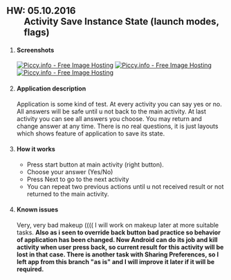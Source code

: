 # <h2><dt>HW: 05.10.2016</dt> <dd>Activity Save Instance State (launch modes, flags)</dd></h2>

<ol> 
 
  <li>
    <h4>Screenshots</h4>
    <a href="http://piccy.info/view3/10361414/f6897b16760bd81736e2cbb8ec36b49f/" target="_blank"><img           src="http://i.piccy.info/i9/78bcb828bf978d83dcb35cf910c13bf9/1475701779/6869/1074801/_1_500.jpg" alt="Piccy.info - Free Image Hosting" border="0" /></a><a href="http://i.piccy.info/a3c/2016-10-05-21-09/i9-10361414/281x500-r" target="_blank"><img src="http://i.piccy.info/a3/2016-10-05-21-09/i9-10361414/281x500-r/i.gif" alt="" border="0" /></a>
    <a href="http://piccy.info/view3/10361418/57c0bd37f37ff0d4edb4c26ed92959c5/" target="_blank"><img src="http://i.piccy.info/i9/a7aa3f02817a2ab8c0779e856d2f468b/1475702003/8618/1074801/_2_500.jpg" alt="Piccy.info - Free Image Hosting" border="0" /></a><a href="http://i.piccy.info/a3c/2016-10-05-21-13/i9-10361418/281x500-r" target="_blank"><img src="http://i.piccy.info/a3/2016-10-05-21-13/i9-10361418/281x500-r/i.gif" alt="" border="0" /></a>
    <a href="http://piccy.info/view3/10361420/65a9463d0aac22418f57d03959860b88/" target="_blank"><img src="http://i.piccy.info/i9/d43b1f277344c7e00c2c282d8c932fc9/1475702044/10148/1074801/_3_500.jpg" alt="Piccy.info - Free Image Hosting" border="0" /></a><a href="http://i.piccy.info/a3c/2016-10-05-21-14/i9-10361420/281x500-r" target="_blank"><img src="http://i.piccy.info/a3/2016-10-05-21-14/i9-10361420/281x500-r/i.gif" alt="" border="0" /></a>
  </li>
  <li>
    <h4>Application description</h4>
      <p>
        Application is some kind of test. At every activity you can say yes or no. All answers will be safe until u not back to the main           activity. At last activity you can see all answers you choose. You may return and change answer at any time. There is no real             questions, it is just layouts which shows feature of application to save its state. 
      </p>
  </li>
  <li>
    <h4>How it works</h4>
      <ul>
        <li>Press start button at main activity (right button).</li>
        <li>Choose your answer (Yes/No)</li>
        <li>Press Next to go to the next activity</li>
        <li>You can repeat two previous actions until u not received result or not returned to the main activity.</li>
      </ul>
  </li>
  <li>
    <h4>Known issues</h4>
    <p>
      Very, very bad makeup ((((
      I will work on makeup later at more suitable tasks.
      <strong>Also as i seen to override back button bad practice so behavior of application has been changed. Now Android can do
      its job and kill activity when user press back, so current result for this activity will be lost in that case.
      There is another task with Sharing Preferences, so I left app from this branch "as is" and I will improve it later if
      it will be required.</strong>
    </p>
  </li>
</ol>
